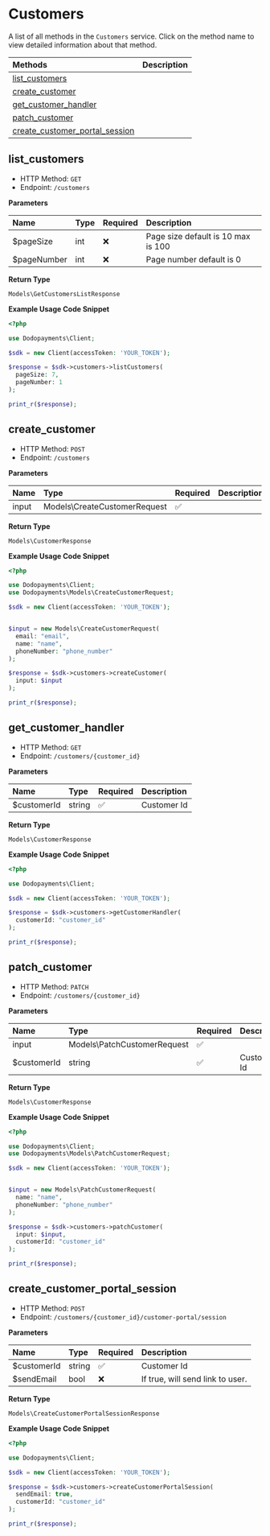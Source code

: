 # Customers

A list of all methods in the `Customers` service. Click on the method name to view detailed information about that method.

| Methods | Description |
| :------ | :---------- |
|[list_customers](#list_customers)|  |
|[create_customer](#create_customer)|  |
|[get_customer_handler](#get_customer_handler)|  |
|[patch_customer](#patch_customer)|  |
|[create_customer_portal_session](#create_customer_portal_session)|  |

## list_customers


- HTTP Method: `GET`
- Endpoint: `/customers`

**Parameters**

| Name    | Type| Required | Description |
| :-------- | :----------| :----------| :----------|
| $pageSize | int | ❌ | Page size default is 10 max is 100 |
| $pageNumber | int | ❌ | Page number default is 0 |

**Return Type**

`Models\GetCustomersListResponse`

**Example Usage Code Snippet**
```php
<?php

use Dodopayments\Client;

$sdk = new Client(accessToken: 'YOUR_TOKEN');

$response = $sdk->customers->listCustomers(
  pageSize: 7,
  pageNumber: 1
);

print_r($response);
```

## create_customer


- HTTP Method: `POST`
- Endpoint: `/customers`

**Parameters**

| Name    | Type| Required | Description |
| :-------- | :----------| :----------| :----------|
| input | Models\CreateCustomerRequest | ✅ |  |

**Return Type**

`Models\CustomerResponse`

**Example Usage Code Snippet**
```php
<?php

use Dodopayments\Client;
use Dodopayments\Models\CreateCustomerRequest;

$sdk = new Client(accessToken: 'YOUR_TOKEN');


$input = new Models\CreateCustomerRequest(
  email: "email",
  name: "name",
  phoneNumber: "phone_number"
);

$response = $sdk->customers->createCustomer(
  input: $input
);

print_r($response);
```

## get_customer_handler


- HTTP Method: `GET`
- Endpoint: `/customers/{customer_id}`

**Parameters**

| Name    | Type| Required | Description |
| :-------- | :----------| :----------| :----------|
| $customerId | string | ✅ | Customer Id |

**Return Type**

`Models\CustomerResponse`

**Example Usage Code Snippet**
```php
<?php

use Dodopayments\Client;

$sdk = new Client(accessToken: 'YOUR_TOKEN');

$response = $sdk->customers->getCustomerHandler(
  customerId: "customer_id"
);

print_r($response);
```

## patch_customer


- HTTP Method: `PATCH`
- Endpoint: `/customers/{customer_id}`

**Parameters**

| Name    | Type| Required | Description |
| :-------- | :----------| :----------| :----------|
| input | Models\PatchCustomerRequest | ✅ |  |
| $customerId | string | ✅ | Customer Id |

**Return Type**

`Models\CustomerResponse`

**Example Usage Code Snippet**
```php
<?php

use Dodopayments\Client;
use Dodopayments\Models\PatchCustomerRequest;

$sdk = new Client(accessToken: 'YOUR_TOKEN');


$input = new Models\PatchCustomerRequest(
  name: "name",
  phoneNumber: "phone_number"
);

$response = $sdk->customers->patchCustomer(
  input: $input,
  customerId: "customer_id"
);

print_r($response);
```

## create_customer_portal_session


- HTTP Method: `POST`
- Endpoint: `/customers/{customer_id}/customer-portal/session`

**Parameters**

| Name    | Type| Required | Description |
| :-------- | :----------| :----------| :----------|
| $customerId | string | ✅ | Customer Id |
| $sendEmail | bool | ❌ | If true, will send link to user. |

**Return Type**

`Models\CreateCustomerPortalSessionResponse`

**Example Usage Code Snippet**
```php
<?php

use Dodopayments\Client;

$sdk = new Client(accessToken: 'YOUR_TOKEN');

$response = $sdk->customers->createCustomerPortalSession(
  sendEmail: true,
  customerId: "customer_id"
);

print_r($response);
```




<!-- This file was generated by liblab | https://liblab.com/ -->